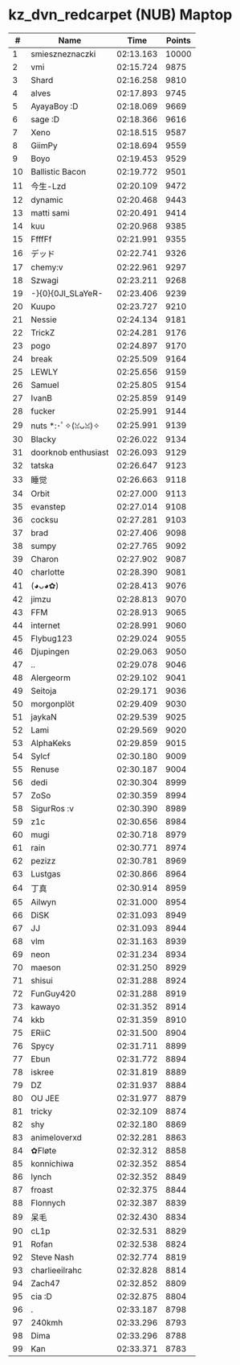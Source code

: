 # kz_dvn_redcarpet (NUB) Maptop

|  # | Name | Time | Points |
|-------------- | -------------- | -------------- | -------------- | 
| 1 | smieszneznaczki | 02:13.163 | 10000 | 
| 2 | vmi | 02:15.724 | 9875 | 
| 3 | Shard | 02:16.258 | 9810 | 
| 4 | alves | 02:17.893 | 9745 | 
| 5 | AyayaBoy :D | 02:18.069 | 9669 | 
| 6 | sage :D | 02:18.366 | 9616 | 
| 7 | Xeno | 02:18.515 | 9587 | 
| 8 | GiimPy | 02:18.694 | 9559 | 
| 9 | Boyo | 02:19.453 | 9529 | 
| 10 | Ballistic Bacon | 02:19.772 | 9501 | 
| 11 | 今生-Lzd | 02:20.109 | 9472 | 
| 12 | dynamic | 02:20.468 | 9443 | 
| 13 | matti sami | 02:20.491 | 9414 | 
| 14 | kuu | 02:20.968 | 9385 | 
| 15 | FfffFf | 02:21.991 | 9355 | 
| 16 | デッド | 02:22.741 | 9326 | 
| 17 | chemy:v | 02:22.961 | 9297 | 
| 18 | Szwagi | 02:23.211 | 9268 | 
| 19 | -}{0}{0JI_SLaYeR- | 02:23.406 | 9239 | 
| 20 | Kuupo | 02:23.727 | 9210 | 
| 21 | Nessie | 02:24.134 | 9181 | 
| 22 | TrickZ | 02:24.281 | 9176 | 
| 23 | pogo | 02:24.897 | 9170 | 
| 24 | break | 02:25.509 | 9164 | 
| 25 | LEWLY | 02:25.656 | 9159 | 
| 26 | Samuel | 02:25.805 | 9154 | 
| 27 | IvanB | 02:25.859 | 9149 | 
| 28 | fucker | 02:25.991 | 9144 | 
| 29 | nuts *:･ﾟ✧(ꈍᴗꈍ)✧ | 02:25.991 | 9139 | 
| 30 | Blacky | 02:26.022 | 9134 | 
| 31 | doorknob enthusiast | 02:26.093 | 9129 | 
| 32 | tatska | 02:26.647 | 9123 | 
| 33 | 睡觉 | 02:26.663 | 9118 | 
| 34 | Orbit | 02:27.000 | 9113 | 
| 35 | evanstep | 02:27.014 | 9108 | 
| 36 | cocksu | 02:27.281 | 9103 | 
| 37 | brad | 02:27.406 | 9098 | 
| 38 | sumpy | 02:27.765 | 9092 | 
| 39 | Charon | 02:27.902 | 9087 | 
| 40 | charlotte | 02:28.390 | 9081 | 
| 41 | (◕ᴗ◕✿) | 02:28.413 | 9076 | 
| 42 | jimzu | 02:28.813 | 9070 | 
| 43 | FFM | 02:28.913 | 9065 | 
| 44 | internet | 02:28.991 | 9060 | 
| 45 | Flybug123 | 02:29.024 | 9055 | 
| 46 | Djupingen | 02:29.063 | 9050 | 
| 47 | .. | 02:29.078 | 9046 | 
| 48 | Alergeorm | 02:29.102 | 9041 | 
| 49 | Seitoja | 02:29.171 | 9036 | 
| 50 | morgonplöt | 02:29.409 | 9030 | 
| 51 | jaykaN | 02:29.539 | 9025 | 
| 52 | Lami | 02:29.569 | 9020 | 
| 53 | AlphaKeks | 02:29.859 | 9015 | 
| 54 | Sylcf | 02:30.180 | 9009 | 
| 55 | Renuse | 02:30.187 | 9004 | 
| 56 | dedi | 02:30.304 | 8999 | 
| 57 | ZoSo | 02:30.359 | 8994 | 
| 58 | SigurRos :v | 02:30.390 | 8989 | 
| 59 | z1c | 02:30.656 | 8984 | 
| 60 | mugi | 02:30.718 | 8979 | 
| 61 | rain | 02:30.771 | 8974 | 
| 62 | pezizz | 02:30.781 | 8969 | 
| 63 | Lustgas | 02:30.866 | 8964 | 
| 64 | 丁真 | 02:30.914 | 8959 | 
| 65 | Ailwyn | 02:31.000 | 8954 | 
| 66 | DiSK | 02:31.093 | 8949 | 
| 67 | JJ | 02:31.093 | 8944 | 
| 68 | vlm | 02:31.163 | 8939 | 
| 69 | neon | 02:31.234 | 8934 | 
| 70 | maeson | 02:31.250 | 8929 | 
| 71 | shisui | 02:31.288 | 8924 | 
| 72 | FunGuy420 | 02:31.288 | 8919 | 
| 73 | kawayo | 02:31.352 | 8914 | 
| 74 | kkb | 02:31.359 | 8910 | 
| 75 | ERiiC | 02:31.500 | 8904 | 
| 76 | Spycy | 02:31.711 | 8899 | 
| 77 | Ebun | 02:31.772 | 8894 | 
| 78 | iskree | 02:31.819 | 8889 | 
| 79 | DZ | 02:31.937 | 8884 | 
| 80 | OU JEE | 02:31.977 | 8879 | 
| 81 | tricky | 02:32.109 | 8874 | 
| 82 | shy | 02:32.180 | 8869 | 
| 83 | animeloverxd | 02:32.281 | 8863 | 
| 84 | ✿Fløte | 02:32.312 | 8858 | 
| 85 | konnichiwa | 02:32.352 | 8854 | 
| 86 | lynch | 02:32.352 | 8849 | 
| 87 | froast | 02:32.375 | 8844 | 
| 88 | Flonnych | 02:32.387 | 8839 | 
| 89 | 呆毛 | 02:32.430 | 8834 | 
| 90 | cL1p | 02:32.531 | 8829 | 
| 91 | Rofan | 02:32.538 | 8824 | 
| 92 | Steve Nash | 02:32.774 | 8819 | 
| 93 | charlieeilrahc | 02:32.828 | 8814 | 
| 94 | Zach47 | 02:32.852 | 8809 | 
| 95 | cia :D | 02:32.875 | 8804 | 
| 96 | . | 02:33.187 | 8798 | 
| 97 | 240kmh | 02:33.296 | 8793 | 
| 98 | Dima | 02:33.296 | 8788 | 
| 99 | Kan | 02:33.371 | 8783 | 

